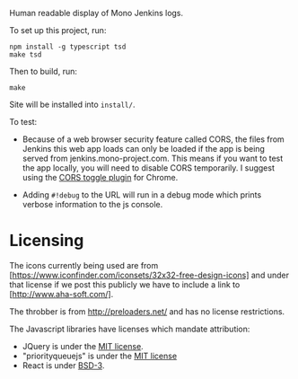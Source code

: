 Human readable display of Mono Jenkins logs.

To set up this project, run:

    npm install -g typescript tsd
    make tsd

Then to build, run:

    make

Site will be installed into `install/`.

To test:

* Because of a web browser security feature called CORS, the files from Jenkins this web app loads can only be loaded if the app is being served from jenkins.mono-project.com. This means if you want to test the app locally, you will need to disable CORS temporarily. I suggest using the [CORS toggle plugin](https://chrome.google.com/webstore/detail/cors-toggle/omcncfnpmcabckcddookmnajignpffnh?hl=en) for Chrome.

* Adding `#!debug` to the URL will run in a debug mode which prints verbose information to the js console.

# Licensing

The icons currently being used are from [https://www.iconfinder.com/iconsets/32x32-free-design-icons] and under that license if we post this publicly we have to include a link to [http://www.aha-soft.com/].

The throbber is from http://preloaders.net/ and has no license restrictions.

The Javascript libraries have licenses which mandate attribution:

* JQuery is under the [MIT license](https://github.com/jquery/jquery/blob/master/LICENSE.txt).
* "priorityqueuejs" is under the [MIT license](https://github.com/janogonzalez/priorityqueuejs)
* React is under [BSD-3](https://github.com/facebook/react/blob/master/LICENSE).
